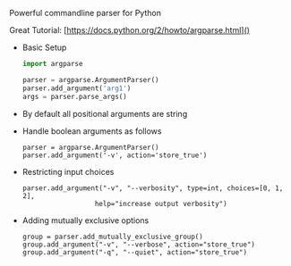 Powerful commandline parser for Python

Great Tutorial: [https://docs.python.org/2/howto/argparse.html]()

* Basic Setup
  ```python
  import argparse

  parser = argparse.ArgumentParser()
  parser.add_argument('arg1')
  args = parser.parse_args()
  ```

* By default all positional arguments are string

* Handle boolean arguments as follows
  ```
  parser = argparse.ArgumentParser()
  parser.add_argument('-v', action='store_true')
  ```

* Restricting input choices
  ```
  parser.add_argument("-v", "--verbosity", type=int, choices=[0, 1, 2],
                    help="increase output verbosity")
  ```

* Adding mutually exclusive options
  ```
  group = parser.add_mutually_exclusive_group()
  group.add_argument("-v", "--verbose", action="store_true")
  group.add_argument("-q", "--quiet", action="store_true")
  ```
